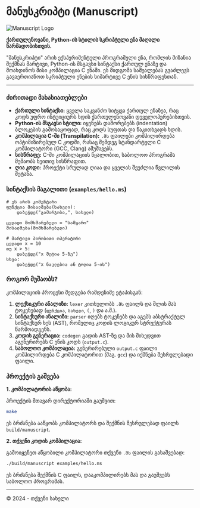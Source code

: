 # მანუსკრიპტი (Manuscript)

![Manuscript Logo](https://placehold.co/600x300/222/eee?text=მანუსკრიპტი)

**ქართულენოვანი, Python-ის სტილის სკრიპტული ენა მაღალი წარმადობისთვის.**

"მანუსკრიპტი" არის ექსპერიმენტული პროგრამული ენა, რომლის მიზანია შექმნას მარტივი, Python-ის მსგავსი სინტაქსი ქართულ ენაზე და მოახდინოს მისი კომპილაცია C ენაში. ეს მიდგომა საშუალებას გვაძლევს გავაერთიანოთ სკრიპტული ენების სიმარტივე C ენის სისწრაფესთან.

---

### ძირითადი მახასიათებლები

*   **ქართული სინტაქსი:** ყველა საკვანძო სიტყვა ქართულ ენაზეა, რაც კოდს უფრო ინტუიციურს ხდის ქართულენოვანი დეველოპერებისთვის.
*   **Python-ის მსგავსი სტილი:** იყენებს დაშორებებს (indentation) ბლოკების გამოსაყოფად, რაც კოდს სუფთას და წაკითხვადს ხდის.
*   **კომპილაცია C-ში (Transpilation):** `.მს` ფაილები კომპილირდება ოპტიმიზირებულ C კოდში, რასაც შემდეგ სტანდარტული C კომპილატორი (GCC, Clang) ამუშავებს.
*   **სისწრაფე:** C-ში კომპილაციის წყალობით, საბოლოო პროგრამა მუშაობს ნეითივ სისწრაფით.
*   **ღია კოდი:** პროექტი სრულად ღიაა და ყველას შეუძლია წვლილის შეტანა.

### სინტაქსის მაგალითი (`examples/hello.ms`)

```georgian-python
# ეს არის კომენტარი
ფუნქცია მისალმება(სახელი):
    დაბეჭდე("გამარჯობა,", სახელი)

ცვლადი მომხმარებელი = "სამყარო"
მისალმება(მომხმარებელი)

# მარტივი პირობითი ოპერატორი
ცვლადი x = 10
თუ x > 5:
    დაბეჭდე("x მეტია 5-ზე")
სხვა:
    დაბეჭდე("x ნაკლებია ან ტოლია 5-ის")

```

### როგორ მუშაობს?

კომპილაციის პროცესი შედგება რამდენიმე ეტაპისგან:

1.  **ლექსიკური ანალიზი:** `lexer` კითხულობს `.მს` ფაილს და შლის მას ტოკენებად (`ფუნქცია`, `სახელი`, `(`, `)` და ა.შ.).
2.  **სინტაქსური ანალიზი:** `parser` იღებს ტოკენებს და აგებს აბსტრაქტულ სინტაქსურ ხეს (AST), რომელიც კოდის ლოგიკურ სტრუქტურას წარმოადგენს.
3.  **კოდის გენერაცია:** `codegen` გადის AST-ზე და მის მიხედვით აგენერირებს C ენის კოდს (`output.c`).
4.  **საბოლოო კომპილაცია:** გენერირებული `output.c` ფაილი კომპილირდება C კომპილატორით (მაგ. `gcc`) და იქმნება შესრულებადი ფაილი.

### პროექტის გაშვება

**1. კომპილატორის აწყობა:**

პროექტის მთავარ დირექტორიაში გაუშვით:
```bash
make
```
ეს ბრძანება ააწყობს კომპილატორს და შექმნის შესრულებად ფაილს `build/manuscript`.

**2. თქვენი კოდის კომპილაცია:**

გამოიყენეთ აწყობილი კომპილატორი თქვენი `.მს` ფაილის გასაშვებად:
```bash
./build/manuscript examples/hello.ms
```

ეს ბრძანება შექმნის C ფაილს, დააკომპილირებს მას და გაუშვებს საბოლოო პროგრამას.

---
© 2024 - თქვენი სახელი